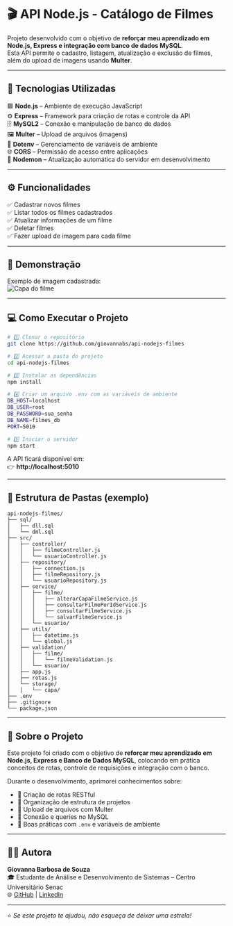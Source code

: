 # 🎬 API Node.js - Catálogo de Filmes

Projeto desenvolvido com o objetivo de **reforçar meu aprendizado em Node.js, Express e integração com banco de dados MySQL**.  
Esta API permite o cadastro, listagem, atualização e exclusão de filmes, além do upload de imagens usando **Multer**.

---

## 🚀 Tecnologias Utilizadas

🟩 **Node.js** – Ambiente de execução JavaScript  
⚙️ **Express** – Framework para criação de rotas e controle da API  
🗄️ **MySQL2** – Conexão e manipulação de banco de dados  
🖼️ **Multer** – Upload de arquivos (imagens)  
🔐 **Dotenv** – Gerenciamento de variáveis de ambiente  
🌐 **CORS** – Permissão de acesso entre aplicações  
🔄 **Nodemon** – Atualização automática do servidor em desenvolvimento  

---

## ⚙️ Funcionalidades

✅ Cadastrar novos filmes  
✅ Listar todos os filmes cadastrados  
✅ Atualizar informações de um filme  
✅ Deletar filmes  
✅ Fazer upload de imagem para cada filme  

---

## 📸 Demonstração

Exemplo de imagem cadastrada:  
![Capa do filme](./uploads/harry-capa.jpg)

---

## 💻 Como Executar o Projeto

```bash
# 1️⃣ Clonar o repositório
git clone https://github.com/giovannabs/api-nodejs-filmes

# 2️⃣ Acessar a pasta do projeto
cd api-nodejs-filmes

# 3️⃣ Instalar as dependências
npm install

# 4️⃣ Criar um arquivo .env com as variáveis de ambiente
DB_HOST=localhost
DB_USER=root
DB_PASSWORD=sua_senha
DB_NAME=filmes_db
PORT=5010

# 5️⃣ Iniciar o servidor
npm start
```

A API ficará disponível em:  
👉 **http://localhost:5010**

---

## 🧩 Estrutura de Pastas (exemplo)

```
api-nodejs-filmes/
├── sql/
│   ├── dll.sql
│   └── dml.sql
├── src/
│   ├── controller/
│   │   ├── filmeController.js
│   │   └── usuarioController.js
│   ├── repository/
│   │   ├── connection.js
│   │   ├── filmeRepository.js
│   │   └── usuarioRepository.js
│   ├── service/
│   │   ├── filme/
│   │   │   ├── alterarCapaFilmeService.js
│   │   │   ├── consultarFilmePorIdService.js
│   │   │   ├── consultarFilmeService.js
│   │   │   └── salvarFilmeService.js
│   │   └── usuario/
│   ├── utils/
│   │   ├── datetime.js
│   │   └── global.js
│   ├── validation/
│   │   ├── filme/
│   │   │   └── filmeValidation.js
│   │   └── usuario/
│   ├── app.js
│   ├── rotas.js
│   └── storage/
│   │   └── capa/
├── .env
├── .gitignore
└── package.json

```

---

## 🧠 Sobre o Projeto

Este projeto foi criado com o objetivo de **reforçar meu aprendizado em Node.js, Express e Banco de Dados MySQL**, colocando em prática conceitos de rotas, controle de requisições e integração com o banco.  

Durante o desenvolvimento, aprimorei conhecimentos sobre:
- 🔹 Criação de rotas RESTful  
- 🔹 Organização de estrutura de projetos  
- 🔹 Upload de arquivos com Multer  
- 🔹 Conexão e queries no MySQL  
- 🔹 Boas práticas com `.env` e variáveis de ambiente  

---

## 👩‍💻 Autora

**Giovanna Barbosa de Souza**  
🎓 Estudante de Análise e Desenvolvimento de Sistemas – Centro Universitário Senac  
🌐 [GitHub](https://github.com/giovannabs) | [LinkedIn](https://linkedin.com/in/seuusuario)

---

⭐ *Se este projeto te ajudou, não esqueça de deixar uma estrela!*
